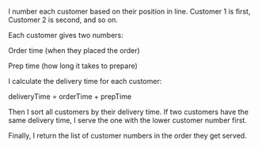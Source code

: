 I number each customer based on their position in line. Customer 1 is first, Customer 2 is second, and so on.

Each customer gives two numbers:

Order time (when they placed the order)

Prep time (how long it takes to prepare)

I calculate the delivery time for each customer:

deliveryTime = orderTime + prepTime

Then I sort all customers by their delivery time. If two customers have the same delivery time, I serve the one with the lower customer number first.

Finally, I return the list of customer numbers in the order they get served.